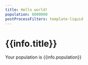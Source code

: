 ```yaml
---
title: Hello world!
population: 6000000
postProcessFilters: template-liquid
---
```

# {{info.title}}
Your population is {{info.population}}

